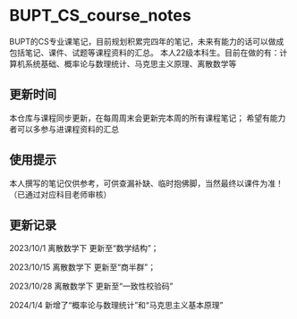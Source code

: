 # BUPT_CS_course_notes
BUPT的CS专业课笔记，目前规划积累完四年的笔记，未来有能力的话可以做成包括笔记、课件、试题等课程资料的汇总。
本人22级本科生。目前在做的有：计算机系统基础、概率论与数理统计、马克思主义原理、离散数学等
## 更新时间
本仓库与课程同步更新，在每周周末会更新完本周的所有课程笔记；
希望有能力者可以多参与进课程资料的汇总
## 使用提示
本人撰写的笔记仅供参考，可供查漏补缺、临时抱佛脚，当然最终以课件为准！（已通过对应科目老师审核）
## 更新记录
2023/10/1 离散数学下 更新至“数学结构”；

2023/10/15 离散数学下 更新至“商半群”；

2023/10/28 离散数学下 更新至“一致性校验码”

2024/1/4 新增了“概率论与数理统计”和“马克思主义基本原理”
